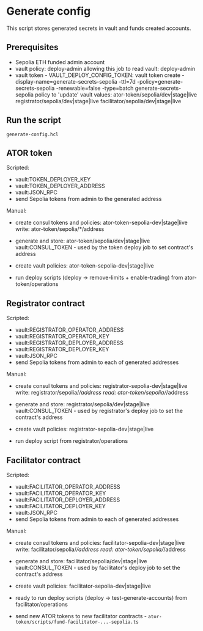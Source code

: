 # Generate config
This script stores generated secrets in vault and funds created accounts.

## Prerequisites
 + Sepolia ETH funded admin account
 + vault policy: deploy-admin allowing this job to read vault: deploy-admin
 + vault token - VAULT_DEPLOY_CONFIG_TOKEN: 
       vault token create -display-name=generate-secrets-sepolia -ttl=7d -policy=generate-secrets-sepolia -renewable=false -type=batch
       generate-secrets-sepolia policy to 'update' vault values:
           ator-token/sepolia/dev|stage|live registrator/sepolia/dev|stage|live facilitator/sepolia/dev|stage|live

## Run the script
`generate-config.hcl`

## ATOR token
 
Scripted:
 * vault:TOKEN_DEPLOYER_KEY
 * vault:TOKEN_DEPLOYER_ADDRESS
 * vault:JSON_RPC
 * send Sepolia tokens from admin to the generated address

Manual:
 + create consul tokens and policies: ator-token-sepolia-dev|stage|live
      write: ator-token/sepolia/*/address
 + generate and store: ator-token/sepolia/dev|stage|live
      vault:CONSUL_TOKEN - used by the token deploy job to set contract's address
 + create vault policies: ator-token-sepolia-dev|stage|live

 + run deploy scripts (deploy -> remove-limits + enable-trading) from ator-token/operations

## Registrator contract

Scripted:
 * vault:REGISTRATOR_OPERATOR_ADDRESS
 * vault:REGISTRATOR_OPERATOR_KEY
 * vault:REGISTRATOR_DEPLOYER_ADDRESS
 * vault:REGISTRATOR_DEPLOYER_KEY
 * vault:JSON_RPC
 * send Sepolia tokens from admin to each of generated addresses

Manual:
 + create consul tokens and policies: registrator-sepolia-dev|stage|live
       write: registrator/sepolia/*/address
       read: ator-token/sepolia/*/address
 + generate and store: registrator/sepolia/dev|stage|live
   vault:CONSUL_TOKEN - used by registrator's deploy job to set the contract's address
 + create vault policies: registrator-sepolia-dev|stage|live

 + run deploy script from registrator/operations
 
## Facilitator contract

Scripted:
 * vault:FACILITATOR_OPERATOR_ADDRESS
 * vault:FACILITATOR_OPERATOR_KEY
 * vault:FACILITATOR_DEPLOYER_ADDRESS
 * vault:FACILITATOR_DEPLOYER_KEY
 * vault:JSON_RPC
 * send Sepolia tokens from admin to each of generated addresses

Manual: 
 + create consul tokens and policies: facilitator-sepolia-dev|stage|live
       write: facilitator/sepolia/*/address
       read: ator-token/sepolia/*/address
 + generate and store: facilitator/sepolia/dev|stage|live
   vault:CONSUL_TOKEN - used by facilitator's deploy job to set the contract's address
 + create vault policies: facilitator-sepolia-dev|stage|live

 + ready to run deploy scripts (deploy -> test-generate-accounts) from facilitator/operations

 - send new ATOR tokens to new facilitator contracts - `ator-token/scripts/fund-facilitator-...-sepolia.ts`